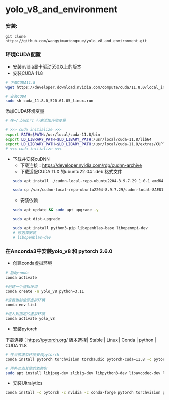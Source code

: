 # yolo_v8_and_environment

### 安装:

` git clone https://github.com/wangyimaotongxue/yolo_v8_and_environment.git `

### 环境CUDA配置

* 安装nvidia显卡驱动550以上的版本
* 安装CUDA 11.8
```bash
# 下载CUDA11.8
wget https://developer.download.nvidia.com/compute/cuda/11.8.0/local_installers/cuda_11.8.0_520.61.05_linux.run

# 安装CUDA
sudo sh cuda_11.8.0_520.61.05_linux.run 

```

添加CUDA环境变量

```bash
# 在~/.bashrc 行末添加环境变量

# >>> cuda initialize >>>
export PATH=$PATH:/usr/local/cuda-11.8/bin
export LD_LIBRARY_PATH=$LD_LIBARY_PATH:/usr/local/cuda-11.8/lib64
export LD_LIBRARY_PATH=$LD_LIBARY_PATH:/usr/local/cuda-11.8/extras/CUPTI/lib64
# <<< cuda initialize <<<
```

* 下载并安装cuDNN
    * 下载连接：https://developer.nvidia.com/rdp/cudnn-archive
    * 下载适配CUDA 11.X 的ubuntu22.04 '.deb'格式文件
    ```bash
    sudo apt install ./cudnn-local-repo-ubuntu2204-8.9.7.29_1.0-1_amd64.deb

    sudo cp /var/cudnn-local-repo-ubuntu2204-8.9.7.29/cudnn-local-8AE81B24-keyring.gpg /usr/share/keyrings/
    ```
    * 安装依赖
    ```bash
    sudo apt update && sudo apt upgrade -y

    sudo apt dist-upgrade 

    sudo apt install python3-pip libopenblas-base libopenmpi-dev
    # 可选择安装
    # libopenblas-dev
    ```

### 在Anconda3中安装yolo_v8 和 pytorch 2.6.0
* 创建conda虚拟环境
```bash
# 启动conda
conda activate

#创建一个虚拟环境
conda create -n yolo_v8 python=3.11

#查看当前全部虚拟环境
conda env list

#进入到指定的虚拟环境
conda activate yolo_v8

```

* 安装pytorch

下载连接：https://pytorch.org/
版本选择| Stable | Linux | Conda | python | CUDA 11.8 

```bash
# 在当前虚拟环境安装pytorch
conda install pytorch torchvision torchaudio pytorch-cuda=11.8 -c pytorch -c nvidia

# 再补充点其他的依赖包
sudo apt install libjpeg-dev zlib1g-dev libpython3-dev libavcodec-dev libavformat-dev libswscale-dev
```

* 安装Ultralytics
```bash
conda install -c pytorch -c nvidia -c conda-forge pytorch torchvision pytorch-cuda=11.8 ultralytics
```
